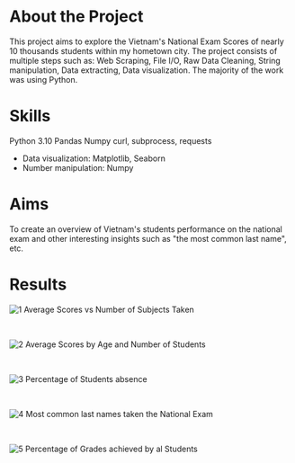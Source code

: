 # About the Project
This project aims to explore the Vietnam's National Exam Scores of nearly 10 thousands students within my hometown city. 
The project consists of multiple steps such as: Web Scraping, File I/O, Raw Data Cleaning, String manipulation, Data extracting, Data visualization. 
The majority of the work was using Python.

# Skills
Python 3.10
Pandas
Numpy
curl, subprocess, requests
- Data visualization: Matplotlib, Seaborn
- Number manipulation: Numpy

# Aims
To create an overview of Vietnam's students performance on the national exam and other interesting insights such as "the most common last name", etc. 



# Results

![1  Average Scores vs Number of Subjects Taken](https://github.com/leanhkienn/StudentsScore_Project/assets/116093407/9302344f-5eb9-4c3e-b95b-1ddc0c32d4b9)

<br>

![2  Average Scores by Age and Number of Students](https://github.com/leanhkienn/StudentsScore_Project/assets/116093407/e3db7530-7d77-48d6-be2c-c3a599346447)

<br>

![3  Percentage of Students absence](https://github.com/leanhkienn/StudentsScore_Project/assets/116093407/3c867d28-2e6d-401f-8c2b-7d7a24416632)

<br>

![4  Most common last names taken the National Exam](https://github.com/leanhkienn/StudentsScore_Project/assets/116093407/07a082a4-ece1-4571-8fda-93b8ad21d4d2)

<br>

![5  Percentage of Grades achieved by al Students](https://github.com/leanhkienn/StudentsScore_Project/assets/116093407/59a591c3-4468-4208-a7a6-f3c1d4d12fa6)
